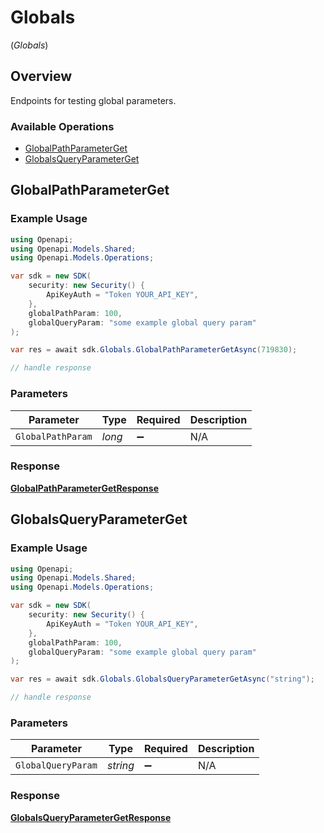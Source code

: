 # Globals
(*Globals*)

## Overview

Endpoints for testing global parameters.

### Available Operations

* [GlobalPathParameterGet](#globalpathparameterget)
* [GlobalsQueryParameterGet](#globalsqueryparameterget)

## GlobalPathParameterGet

### Example Usage

```csharp
using Openapi;
using Openapi.Models.Shared;
using Openapi.Models.Operations;

var sdk = new SDK(
    security: new Security() {
        ApiKeyAuth = "Token YOUR_API_KEY",
    },
    globalPathParam: 100,
    globalQueryParam: "some example global query param"
);

var res = await sdk.Globals.GlobalPathParameterGetAsync(719830);

// handle response
```

### Parameters

| Parameter          | Type               | Required           | Description        |
| ------------------ | ------------------ | ------------------ | ------------------ |
| `GlobalPathParam`  | *long*             | :heavy_minus_sign: | N/A                |


### Response

**[GlobalPathParameterGetResponse](../../Models/Operations/GlobalPathParameterGetResponse.md)**


## GlobalsQueryParameterGet

### Example Usage

```csharp
using Openapi;
using Openapi.Models.Shared;
using Openapi.Models.Operations;

var sdk = new SDK(
    security: new Security() {
        ApiKeyAuth = "Token YOUR_API_KEY",
    },
    globalPathParam: 100,
    globalQueryParam: "some example global query param"
);

var res = await sdk.Globals.GlobalsQueryParameterGetAsync("string");

// handle response
```

### Parameters

| Parameter          | Type               | Required           | Description        |
| ------------------ | ------------------ | ------------------ | ------------------ |
| `GlobalQueryParam` | *string*           | :heavy_minus_sign: | N/A                |


### Response

**[GlobalsQueryParameterGetResponse](../../Models/Operations/GlobalsQueryParameterGetResponse.md)**

